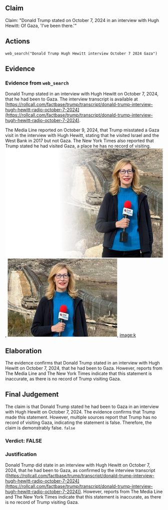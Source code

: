 ## Claim
Claim: "Donald Trump stated on October 7, 2024 in an interview with Hugh Hewitt: Of Gaza, 'I’ve been there.'"

## Actions
```
web_search("Donald Trump Hugh Hewitt interview October 7 2024 Gaza")
```

## Evidence
### Evidence from `web_search`
Donald Trump stated in an interview with Hugh Hewitt on October 7, 2024, that he had been to Gaza. The interview transcript is available at [https://rollcall.com/factbase/trump/transcript/donald-trump-interview-hugh-hewitt-radio-october-7-2024](https://rollcall.com/factbase/trump/transcript/donald-trump-interview-hugh-hewitt-radio-october-7-2024).

The Media Line reported on October 9, 2024, that Trump misstated a Gaza visit in the interview with Hugh Hewitt, stating that he visited Israel and the West Bank in 2017 but not Gaza. The New York Times also reported that Trump stated he had visited Gaza, a place he has no record of visiting. ![image 332](media/2025-07-18_13-40-1752846018-131545.jpg), ![image 333](media/2025-07-18_13-40-1752846018-456021.jpg), <image:k>


## Elaboration
The evidence confirms that Donald Trump stated in an interview with Hugh Hewitt on October 7, 2024, that he had been to Gaza. However, reports from The Media Line and The New York Times indicate that this statement is inaccurate, as there is no record of Trump visiting Gaza.


## Final Judgement
The claim is that Donald Trump stated he had been to Gaza in an interview with Hugh Hewitt on October 7, 2024. The evidence confirms that Trump made this statement. However, multiple sources report that Trump has no record of visiting Gaza, indicating the statement is false. Therefore, the claim is demonstrably false. `false`


### Verdict: FALSE

### Justification
Donald Trump did state in an interview with Hugh Hewitt on October 7, 2024, that he had been to Gaza, as confirmed by the interview transcript ([https://rollcall.com/factbase/trump/transcript/donald-trump-interview-hugh-hewitt-radio-october-7-2024](https://rollcall.com/factbase/trump/transcript/donald-trump-interview-hugh-hewitt-radio-october-7-2024)). However, reports from The Media Line and The New York Times indicate that this statement is inaccurate, as there is no record of Trump visiting Gaza.

